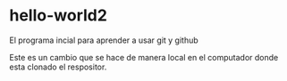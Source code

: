 # hello-world2


El programa incial para aprender a usar git y github


Este es un cambio que se hace de manera local en el computador donde esta clonado el respositor. 


